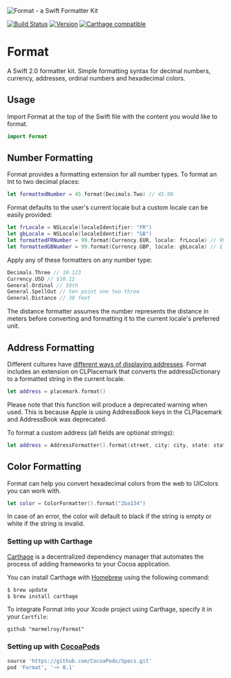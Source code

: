 ![Format - a Swift Formatter Kit](https://cloud.githubusercontent.com/assets/889949/11407879/e18e5834-93b5-11e5-9d53-31a25d0d97df.png)

[![Build Status](https://travis-ci.org/marmelroy/Format.svg?branch=master)](https://travis-ci.org/marmelroy/Format) [![Version](http://img.shields.io/cocoapods/v/Format.svg)](http://cocoapods.org/?q=Format)
[![Carthage compatible](https://img.shields.io/badge/Carthage-compatible-4BC51D.svg?style=flat)](https://github.com/Carthage/Carthage)

# Format
A Swift 2.0 formatter kit. Simple formatting syntax for decimal numbers, currency, addresses, ordinal numbers and hexadecimal colors.

## Usage

Import Format at the top of the Swift file with the content you would like to format.

```swift
import Format
```

## Number Formatting

Format provides a formatting extension for all number types. To format an Int to two decimal places:
```swift
let formattedNumber = 45.format(Decimals.Two) // 45.00
```

Format defaults to the user's current locale but a custom locale can be easily provided:
```swift
let frLocale = NSLocale(localeIdentifier: "FR")
let gbLocale = NSLocale(localeIdentifier: "GB")
let formattedFRNumber = 99.format(Currency.EUR, locale: frLocale) // 99,00 €
let formattedGBNumber = 99.format(Currency.GBP, locale: gbLocale) // £ 99.00
```

Apply any of these formatters on any number type:
```swift
Decimals.Three // 10.123
Currency.USD // $10.12
General.Ordinal // 10th
General.SpellOut // ten point one two three
General.Distance // 30 feet
```

The distance formatter assumes the number represents the distance in meters before converting and formatting it to the current locale's preferred unit.

## Address Formatting

Different cultures have [different ways of displaying addresses](https://en.wikipedia.org/wiki/Address_(geography)#Address_format). Format includes an extension on CLPlacemark that converts the addressDictionary to a formatted string in the current locale.

```swift
let address = placemark.format()
```
Please note that this function will produce a deprecated warning when used. This is because Apple is using AddressBook keys in the CLPlacemark and AddressBook was deprecated.

To format a custom address (all fields are optional strings):

```swift
let address = AddressFormatter().format(street, city: city, state: state, postalCode: postalCode, country: country, ISOCountryCode: ISOCountryCode)
```

## Color Formatting

Format can help you convert hexadecimal colors from the web to UIColors you can work with.

```swift
let color = ColorFormatter().format("2ba134")
```

In case of an error, the color will default to black if the string is empty or white if the string is invalid.

### Setting up with Carthage

[Carthage](https://github.com/Carthage/Carthage) is a decentralized dependency manager that automates the process of adding frameworks to your Cocoa application.

You can install Carthage with [Homebrew](http://brew.sh/) using the following command:

```bash
$ brew update
$ brew install carthage
```

To integrate Format into your Xcode project using Carthage, specify it in your `Cartfile`:

```ogdl
github "marmelroy/Format"
```

### Setting up with [CocoaPods](http://cocoapods.org/?q=PhoneNumberKit)
```ruby
source 'https://github.com/CocoaPods/Specs.git'
pod 'Format', '~> 0.1'
```
